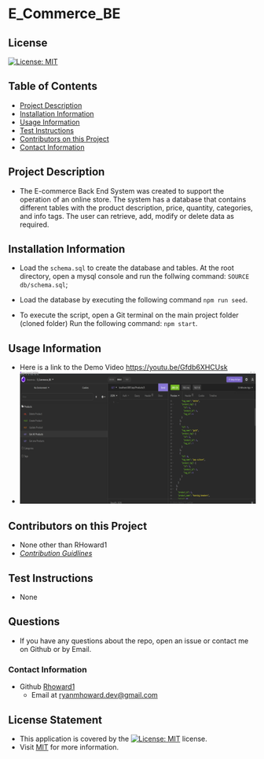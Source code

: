 

# E_Commerce_BE

## License
[![License: MIT](https://img.shields.io/badge/License-MIT-yellow.svg)](https://opensource.org/licenses/MIT)

## Table of Contents
- [Project Description](#project-description)  
- [Installation Information](#installation-information)  
- [Usage Information](#usage-information)  
- [Test Instructions](#test-instructions)  
- [Contributors on this Project](#contributors-on-this-project)  
- [Contact Information](#contact-information)  
  
## Project Description
- The E-commerce Back End System was created to support the operation of an online store. The system has a database that contains different tables with the product description, price, quantity, categories, and info tags. The user can retrieve, add, modify or delete data as required.
  
## Installation Information
- Load the ``schema.sql`` to create the database and tables. At the root directory, open a mysql console and run the follwing command: ``SOURCE db/schema.sql``;

- Load the database by executing the following command ```npm run seed```.
   
- To execute the script, open a Git terminal on the main project folder (cloned folder) Run the following command: ```npm start```.
  
## Usage Information
- Here is a link to the Demo Video https://youtu.be/Gfdb6XHCUsk
- ![](./assets/E_Commerce_BE.png)

## Contributors on this Project
- None other than RHoward1
- *[Contribution Guidlines](https://github.com/github/docs/blob/main/CONTRIBUTING.md)*
  
## Test Instructions
- None

## Questions

- If you have any questions about the repo, open an issue or contact me on Github or by Email.
### Contact Information
- Github [Rhoward1](https://github.com/Rhoward1)
  - Email at ryanmhoward.dev@gmail.com


## License Statement
- This application is covered by the [![License: MIT](https://img.shields.io/badge/License-MIT-yellow.svg)](https://opensource.org/licenses/MIT) license.
- Visit [MIT](https://opensource.org/licenses/MIT) for more information.
